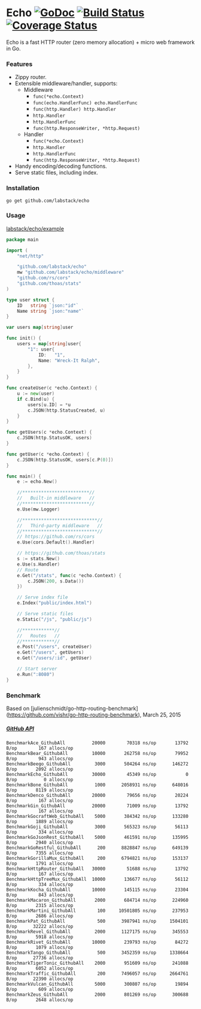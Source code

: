 # Echo [![GoDoc](http://img.shields.io/badge/go-documentation-blue.svg?style=flat-square)](http://godoc.org/github.com/labstack/echo) [![Build Status](http://img.shields.io/travis/labstack/echo.svg?style=flat-square)](https://travis-ci.org/labstack/echo) [![Coverage Status](http://img.shields.io/coveralls/labstack/echo.svg?style=flat-square)](https://coveralls.io/r/labstack/echo)
Echo is a fast HTTP router (zero memory allocation) + micro web framework in Go.

### Features
- Zippy router.
- Extensible middleware/handler, supports:
	- Middleware
		- `func(*echo.Context)`
		- `func(echo.HandlerFunc) echo.HandlerFunc`
		- `func(http.Handler) http.Handler`
		- `http.Handler`
		- `http.HandlerFunc`
		- `func(http.ResponseWriter, *http.Request)`
	- Handler
		- `func(*echo.Context)`
		- `http.Handler`
		- `http.HandlerFunc`
		- `func(http.ResponseWriter, *http.Request)`
- Handy encoding/decoding functions.
- Serve static files, including index.

### Installation
```go get github.com/labstack/echo```

### Usage
[labstack/echo/example](https://github.com/labstack/echo/tree/master/example)

```go
package main

import (
	"net/http"

	"github.com/labstack/echo"
	mw "github.com/labstack/echo/middleware"
	"github.com/rs/cors"
	"github.com/thoas/stats"
)

type user struct {
	ID   string `json:"id"`
	Name string `json:"name"`
}

var users map[string]user

func init() {
	users = map[string]user{
		"1": user{
			ID:   "1",
			Name: "Wreck-It Ralph",
		},
	}
}

func createUser(c *echo.Context) {
	u := new(user)
	if c.Bind(u) {
		users[u.ID] = *u
		c.JSON(http.StatusCreated, u)
	}
}

func getUsers(c *echo.Context) {
	c.JSON(http.StatusOK, users)
}

func getUser(c *echo.Context) {
	c.JSON(http.StatusOK, users[c.P(0)])
}

func main() {
	e := echo.New()

	//*************************//
	//   Built-in middleware   //
	//*************************//
	e.Use(mw.Logger)

	//****************************//
	//   Third-party middleware   //
	//****************************//
	// https://github.com/rs/cors
	e.Use(cors.Default().Handler)

	// https://github.com/thoas/stats
	s := stats.New()
	e.Use(s.Handler)
	// Route
	e.Get("/stats", func(c *echo.Context) {
		c.JSON(200, s.Data())
	})

	// Serve index file
	e.Index("public/index.html")

	// Serve static files
	e.Static("/js", "public/js")

	//************//
	//   Routes   //
	//************//
	e.Post("/users", createUser)
	e.Get("/users", getUsers)
	e.Get("/users/:id", getUser)

	// Start server
	e.Run(":8080")
}

```

### Benchmark
Based on [julienschmidt/go-http-routing-benchmark] (https://github.com/vishr/go-http-routing-benchmark), March 25, 2015
##### [GitHub API](http://developer.github.com/v3)
```
BenchmarkAce_GithubAll	    	20000	     70318 ns/op	   13792 B/op	     167 allocs/op
BenchmarkBear_GithubAll	    	10000	    262758 ns/op	   79952 B/op	     943 allocs/op
BenchmarkBeego_GithubAll	 	 3000	    504264 ns/op	  146272 B/op	    2092 allocs/op
BenchmarkEcho_GithubAll	    	30000	     45349 ns/op	       0 B/op	       0 allocs/op
BenchmarkBone_GithubAll	     	 1000	   2058931 ns/op	  648016 B/op	    8119 allocs/op
BenchmarkDenco_GithubAll		20000	     79656 ns/op	   20224 B/op	     167 allocs/op
BenchmarkGin_GithubAll	    	20000	     71009 ns/op	   13792 B/op	     167 allocs/op
BenchmarkGocraftWeb_GithubAll	 5000	    384342 ns/op	  133280 B/op	    1889 allocs/op
BenchmarkGoji_GithubAll	    	 3000	    565323 ns/op	   56113 B/op	     334 allocs/op
BenchmarkGoJsonRest_GithubAll	 5000	    461591 ns/op	  135995 B/op	    2940 allocs/op
BenchmarkGoRestful_GithubAll	  200	   8828847 ns/op	  649139 B/op	    7355 allocs/op
BenchmarkGorillaMux_GithubAll	  200	   6794821 ns/op	  153137 B/op	    1791 allocs/op
BenchmarkHttpRouter_GithubAll	30000	     51688 ns/op	   13792 B/op	     167 allocs/op
BenchmarkHttpTreeMux_GithubAll	10000	    136677 ns/op	   56112 B/op	     334 allocs/op
BenchmarkKocha_GithubAll	   	10000	    145115 ns/op	   23304 B/op	     843 allocs/op
BenchmarkMacaron_GithubAll	     2000	    684714 ns/op	  224960 B/op	    2315 allocs/op
BenchmarkMartini_GithubAll	      100	  10501805 ns/op	  237953 B/op	    2686 allocs/op
BenchmarkPat_GithubAll	     	  500	   3987941 ns/op	 1504101 B/op	   32222 allocs/op
BenchmarkRevel_GithubAll	     2000	   1127175 ns/op	  345553 B/op	    5918 allocs/op
BenchmarkRivet_GithubAll	   	10000	    239793 ns/op	   84272 B/op	    1079 allocs/op
BenchmarkTango_GithubAll	      500	   3452359 ns/op	 1338664 B/op	   27736 allocs/op
BenchmarkTigerTonic_GithubAll	 2000	    951609 ns/op	  241088 B/op	    6052 allocs/op
BenchmarkTraffic_GithubAll	      200	   7496057 ns/op	 2664761 B/op	   22390 allocs/op
BenchmarkVulcan_GithubAll	     5000	    300807 ns/op	   19894 B/op	     609 allocs/op
BenchmarkZeus_GithubAll	         2000	    801269 ns/op	  300688 B/op	    2648 allocs/op
```
